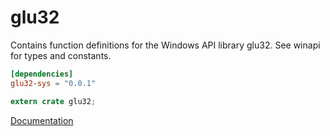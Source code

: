 # glu32 #
Contains function definitions for the Windows API library glu32. See winapi for types and constants.

```toml
[dependencies]
glu32-sys = "0.0.1"
```

```rust
extern crate glu32;
```

[Documentation](https://retep998.github.io/doc/winapi/glu32/)
